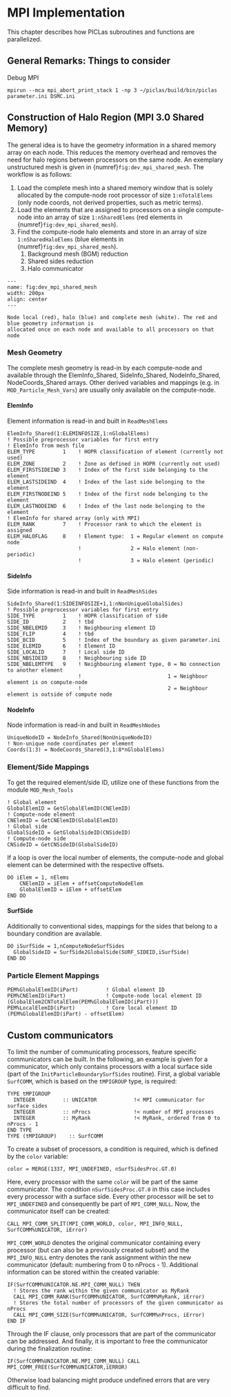 # MPI Implementation

This chapter describes how PICLas subroutines and functions are parallelized.

## General Remarks: Things to consider

Debug MPI

    mpirun --mca mpi_abort_print_stack 1 -np 3 ~/piclas/build/bin/piclas parameter.ini DSMC.ini

## Construction of Halo Region (MPI 3.0 Shared Memory)
The general idea is to have the geometry information in a shared memory array on each node. This
reduces the memory overhead and removes the need for halo regions between processors on the same
node. An exemplary unstructured mesh is given in {numref}`fig:dev_mpi_shared_mesh`.
The workflow is as follows:

1. Load the complete mesh into a shared memory window that is solely allocated by the compute-node root processor of size
   `1:nTotalElems` (only node coords, not derived properties, such as metric terms).
1. Load the elements that are assigned to processors on a single compute-node into an array of size `1:nSharedElems`
   (red elements in {numref}`fig:dev_mpi_shared_mesh`).
1. Find the compute-node halo elements and store in an array of size `1:nSharedHaloElems` (blue elements in
   {numref}`fig:dev_mpi_shared_mesh`).
   1. Background mesh (BGM) reduction
   2. Shared sides reduction
   3. Halo communicator

```{figure} figures/mpi_shared_mesh/dev_mpi_shared_mesh.png
---
name: fig:dev_mpi_shared_mesh
width: 200px
align: center
---

Node local (red), halo (blue) and complete mesh (white). The red and blue geometry information is
allocated once on each node and available to all processors on that node
```

### Mesh Geometry

The complete mesh geometry is read-in by each compute-node and available through the ElemInfo_Shared, SideInfo_Shared, NodeInfo_Shared, NodeCoords_Shared arrays. Other derived variables and mappings (e.g. in `MOD_Particle_Mesh_Vars`) are usually only available on the compute-node.

#### ElemInfo

Element information is read-in and built in `ReadMeshElems`

    ElemInfo_Shared(1:ELEMINFOSIZE,1:nGlobalElems)
    ! Possible preprocessor variables for first entry
    ! ElemInfo from mesh file
    ELEM_TYPE         1    ! HOPR classification of element (currently not used)
    ELEM_ZONE         2    ! Zone as defined in HOPR (currently not used)
    ELEM_FIRSTSIDEIND 3    ! Index of the first side belonging to the element
    ELEM_LASTSIDEIND  4    ! Index of the last side belonging to the element
    ELEM_FIRSTNODEIND 5    ! Index of the first node belonging to the element
    ELEM_LASTNODEIND  6    ! Index of the last node belonging to the element
    ! ElemInfo for shared array (only with MPI)
    ELEM_RANK         7    ! Processor rank to which the element is assigned
    ELEM_HALOFLAG     8    ! Element type:  1 = Regular element on compute node
                           !                2 = Halo element (non-periodic)
                           !                3 = Halo element (periodic)

#### SideInfo

Side information is read-in and built in `ReadMeshSides`

    SideInfo_Shared(1:SIDEINFOSIZE+1,1:nNonUniqueGlobalSides)
    ! Possible preprocessor variables for first entry
    SIDE_TYPE         1    ! HOPR classification of side
    SIDE_ID           2    ! tbd
    SIDE_NBELEMID     3    ! Neighbouring element ID
    SIDE_FLIP         4    ! tbd
    SIDE_BCID         5    ! Index of the boundary as given parameter.ini
    SIDE_ELEMID       6    ! Element ID
    SIDE_LOCALID      7    ! Local side ID
    SIDE_NBSIDEID     8    ! Neighbouring side ID
    SIDE_NBELEMTYPE   9    ! Neighbouring element type, 0 = No connection to another element
                           !                            1 = Neighbour element is on compute-node
                           !                            2 = Neighbour element is outside of compute node

#### NodeInfo

Node information is read-in and built in `ReadMeshNodes`

    UniqueNodeID = NodeInfo_Shared(NonUniqueNodeID)
    ! Non-unique node coordinates per element
    Coords(1:3) = NodeCoords_Shared(3,1:8*nGlobalElems)

### Element/Side Mappings

To get the required element/side ID, utilize one of these functions from the module `MOD_Mesh_Tools`

    ! Global element
    GlobalElemID = GetGlobalElemID(CNElemID)
    ! Compute-node element
    CNElemID = GetCNElemID(GlobalElemID)
    ! Global side
    GlobalSideID = GetGlobalSideID(CNSideID)
    ! Compute-node side
    CNSideID = GetCNSideID(GlobalSideID)

If a loop is over the local number of elements, the compute-node and global element can be determined with the respective offsets.

    DO iElem = 1, nElems
        CNElemID = iElem + offsetComputeNodeElem
        GlobalElemID = iElem + offsetElem
    END DO

#### SurfSide

Additionally to conventional sides, mappings for the sides that belong to a boundary condition are available.

    DO iSurfSide = 1,nComputeNodeSurfSides
      GlobalSideID = SurfSide2GlobalSide(SURF_SIDEID,iSurfSide)
    END DO
### Particle Element Mappings

    PEM%GlobalElemID(iPart)         ! Global element ID
    PEM%CNElemID(iPart)             ! Compute-node local element ID (GlobalElem2CNTotalElem(PEM%GlobalElemID(iPart)))
    PEM%LocalElemID(iPart)          ! Core local element ID (PEM%GlobalElemID(iPart) - offsetElem)

## Custom communicators

To limit the number of communicating processors, feature specific communicators can be built. In the following, an example is given
for a communicator, which only contains processors with a local surface side (part of the `InitParticleBoundarySurfSides` routine). First, a global variable `SurfCOMM`, which is based on the `tMPIGROUP` type, is required:
```
TYPE tMPIGROUP
  INTEGER         :: UNICATOR            !< MPI communicator for surface sides
  INTEGER         :: nProcs              !< number of MPI processes
  INTEGER         :: MyRank              !< MyRank, ordered from 0 to nProcs - 1
END TYPE
TYPE (tMPIGROUP)    :: SurfCOMM
```
To create a subset of processors, a condition is required, which is defined by the `color` variable:
```
color = MERGE(1337, MPI_UNDEFINED, nSurfSidesProc.GT.0)
```
Here, every processor with the same `color` will be part of the same communicator. The condition `nSurfSidesProc.GT.0` in this case includes every processor with a surface side. Every other processor will be set to `MPI_UNDEFINED` and consequently be part of `MPI_COMM_NULL`. Now, the communicator itself can be created:
```
CALL MPI_COMM_SPLIT(MPI_COMM_WORLD, color, MPI_INFO_NULL, SurfCOMM%UNICATOR, iError)
```
`MPI_COMM_WORLD` denotes the original communicator containing every processor (but can also be a previously created subset) and the `MPI_INFO_NULL` entry denotes the rank assignment within the new communicator (default: numbering from 0 to nProcs - 1). Additional information can be stored within the created variable:
```
IF(SurfCOMM%UNICATOR.NE.MPI_COMM_NULL) THEN
  ! Stores the rank within the given communicator as MyRank
  CALL MPI_COMM_RANK(SurfCOMM%UNICATOR, SurfCOMM%MyRank, iError)
  ! Stores the total number of processors of the given communicator as nProcs
  CALL MPI_COMM_SIZE(SurfCOMM%UNICATOR, SurfCOMM%nProcs, iError)
END IF
```
Through the IF clause, only processors that are part of the communicator can be addressed. And finally, it is important to free the communicator during the finalization routine:
```
IF(SurfCOMM%UNICATOR.NE.MPI_COMM_NULL) CALL MPI_COMM_FREE(SurfCOMM%UNICATOR,iERROR)
```
Otherwise load balancing might produce undefined errors that are very difficult to find.